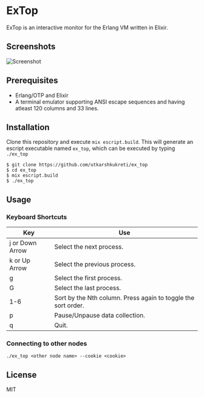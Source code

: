 # ExTop

ExTop is an interactive monitor for the Erlang VM written in Elixir.

## Screenshots

![Screenshot](https://dl.dropboxusercontent.com/u/2164813/github/utkarshkukreti/ex_top/screenshot.png)

## Prerequisites

* Erlang/OTP and Elixir
* A terminal emulator supporting ANSI escape sequences and having atleast 120
  columns and 33 lines.

## Installation

Clone this repository and execute `mix escript.build`. This will generate an
escript executable named `ex_top`, which can be executed by typing `./ex_top`

```
$ git clone https://github.com/utkarshkukreti/ex_top
$ cd ex_top
$ mix escript.build
$ ./ex_top
```

## Usage

### Keyboard Shortcuts

Key | Use
----|-----
j or Down Arrow | Select the next process.
k or Up Arrow | Select the previous process.
g | Select the first process.
G | Select the last process.
1-6 | Sort by the Nth column. Press again to toggle the sort order.
p | Pause/Unpause data collection.
q | Quit.

### Connecting to other nodes

```
./ex_top <other node name> --cookie <cookie>
```

## License
MIT
